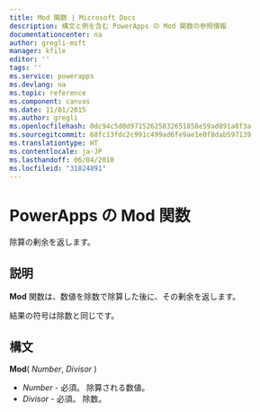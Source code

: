 ```yaml
---
title: Mod 関数 | Microsoft Docs
description: 構文と例を含む PowerApps の Mod 関数の参照情報
documentationcenter: na
author: gregli-msft
manager: kfile
editor: ''
tags: ''
ms.service: powerapps
ms.devlang: na
ms.topic: reference
ms.component: canvas
ms.date: 11/01/2015
ms.author: gregli
ms.openlocfilehash: 0dc94c5d0d97152625832651858e59ad891a8f3a
ms.sourcegitcommit: 68fc13fdc2c991c499ad6fe9ae1e0f8dab597139
ms.translationtype: HT
ms.contentlocale: ja-JP
ms.lasthandoff: 06/04/2018
ms.locfileid: "31824891"
---
```

# <a name="mod-function-in-powerapps"></a>PowerApps の Mod 関数
除算の剰余を返します。

## <a name="description"></a>説明
**Mod** 関数は、数値を除数で除算した後に、その剰余を返します。

結果の符号は除数と同じです。

## <a name="syntax"></a>構文
**Mod**( *Number*, *Divisor* )

* *Number* - 必須。 除算される数値。
* *Divisor* - 必須。  除数。

